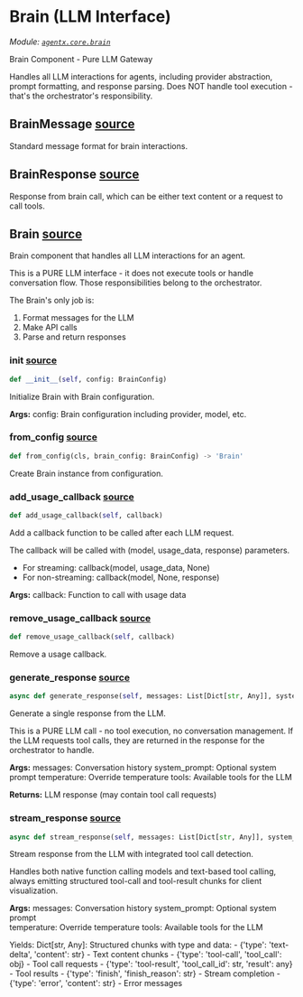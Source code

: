# Brain (LLM Interface)

*Module: [`agentx.core.brain`](https://github.com/dustland/agentx/blob/main/src/agentx/core/brain.py)*

Brain Component - Pure LLM Gateway

Handles all LLM interactions for agents, including provider abstraction,
prompt formatting, and response parsing. Does NOT handle tool execution -
that's the orchestrator's responsibility.

## BrainMessage <a href="https://github.com/dustland/agentx/blob/main/src/agentx/core/brain.py#L23" class="source-link" title="View source code">source</a>

Standard message format for brain interactions.

## BrainResponse <a href="https://github.com/dustland/agentx/blob/main/src/agentx/core/brain.py#L33" class="source-link" title="View source code">source</a>

Response from brain call, which can be either text content or a request to call tools.

## Brain <a href="https://github.com/dustland/agentx/blob/main/src/agentx/core/brain.py#L43" class="source-link" title="View source code">source</a>

Brain component that handles all LLM interactions for an agent.

This is a PURE LLM interface - it does not execute tools or handle
conversation flow. Those responsibilities belong to the orchestrator.

The Brain's only job is:
1. Format messages for the LLM
2. Make API calls
3. Parse and return responses

### __init__ <a href="https://github.com/dustland/agentx/blob/main/src/agentx/core/brain.py#L56" class="source-link" title="View source code">source</a>

```python
def __init__(self, config: BrainConfig)
```

Initialize Brain with Brain configuration.

**Args:**
    config: Brain configuration including provider, model, etc.

### from_config <a href="https://github.com/dustland/agentx/blob/main/src/agentx/core/brain.py#L68" class="source-link" title="View source code">source</a>

```python
def from_config(cls, brain_config: BrainConfig) -> 'Brain'
```

Create Brain instance from configuration.

### add_usage_callback <a href="https://github.com/dustland/agentx/blob/main/src/agentx/core/brain.py#L72" class="source-link" title="View source code">source</a>

```python
def add_usage_callback(self, callback)
```

Add a callback function to be called after each LLM request.

The callback will be called with (model, usage_data, response) parameters.
- For streaming: callback(model, usage_data, None)
- For non-streaming: callback(model, None, response)

**Args:**
    callback: Function to call with usage data

### remove_usage_callback <a href="https://github.com/dustland/agentx/blob/main/src/agentx/core/brain.py#L85" class="source-link" title="View source code">source</a>

```python
def remove_usage_callback(self, callback)
```

Remove a usage callback.

### generate_response <a href="https://github.com/dustland/agentx/blob/main/src/agentx/core/brain.py#L210" class="source-link" title="View source code">source</a>

```python
async def generate_response(self, messages: List[Dict[str, Any]], system_prompt: Optional[str] = None, temperature: Optional[float] = None, tools: Optional[List[Dict[str, Any]]] = None, json_mode: bool = False) -> BrainResponse
```

Generate a single response from the LLM.

This is a PURE LLM call - no tool execution, no conversation management.
If the LLM requests tool calls, they are returned in the response for
the orchestrator to handle.

**Args:**
    messages: Conversation history
    system_prompt: Optional system prompt
    temperature: Override temperature
    tools: Available tools for the LLM

**Returns:**
    LLM response (may contain tool call requests)

### stream_response <a href="https://github.com/dustland/agentx/blob/main/src/agentx/core/brain.py#L268" class="source-link" title="View source code">source</a>

```python
async def stream_response(self, messages: List[Dict[str, Any]], system_prompt: Optional[str] = None, temperature: Optional[float] = None, tools: Optional[List[Dict[str, Any]]] = None) -> AsyncGenerator[Dict[str, Any], None]
```

Stream response from the LLM with integrated tool call detection.

Handles both native function calling models and text-based tool calling,
always emitting structured tool-call and tool-result chunks for client visualization.

**Args:**
    messages: Conversation history
    system_prompt: Optional system prompt  
    temperature: Override temperature
    tools: Available tools for the LLM

Yields:
    Dict[str, Any]: Structured chunks with type and data:
    - {'type': 'text-delta', 'content': str} - Text content chunks
    - {'type': 'tool-call', 'tool_call': obj} - Tool call requests
    - {'type': 'tool-result', 'tool_call_id': str, 'result': any} - Tool results
    - {'type': 'finish', 'finish_reason': str} - Stream completion
    - {'type': 'error', 'content': str} - Error messages
